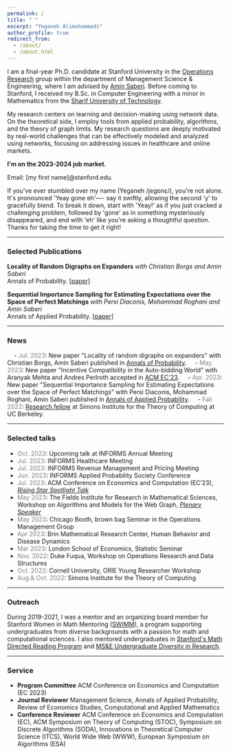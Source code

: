 ```yaml
---
permalink: /
title: " "
excerpt: "Yeganeh Alimohammadi"
author_profile: true
redirect_from: 
  - /about/
  - /about.html
---
```


I am a final-year Ph.D. candidate at Stanford University in the  [Operations Research](https://or.stanford.edu/) group within the department of Management Science & Engineering, where I am advised by [Amin Saberi](http://stanford.edu/~saberi/). 
Before coming to Stanford, I received my B.Sc. in Computer Engineering with a minor in Mathematics from the [Sharif University of Technology](http://www.en.sharif.edu/).




My research centers on learning and decision-making using network data. On the theoretical side, I employ tools from applied probability, algorithms, and the theory of graph limits.
My research questions are deeply motivated by real-world challenges that can be effectively modeled and analyzed using networks, focusing on addressing issues in healthcare and online markets.


**I'm on the 2023-2024 job market.**

Email: \[my first name\]@stanford.edu.

If you've ever stumbled over my name (Yeganeh /jegɒnɛ/), you're not alone. It's pronounced 'Yeay gone eh'—- say it swiftly, allowing the second 'y' to gracefully blend. To break it down, start with 'Yeay!' as if you just cracked a challenging problem, followed by 'gone' as in something mysteriously disappeared, and end with 'eh' like you're asking a thoughtful question. Thanks for taking the time to get it right!

---

### Selected Publications

**Locality of Random Digraphs on Expanders**
*with Christian Borgs and Amin Saberi*\
Annals of Probability. [\[paper\]](https://projecteuclid.org/journals/annals-of-probability/volume-51/issue-4/Locality-of-random-digraphs-on-expanders/10.1214/22-AOP1618.short)

**Sequential Importance Sampling for Estimating Expectations over the Space of Perfect Matchings**
*with Persi Diaconis, Mohammad Roghani and Amin Saberi*\
Annals of Applied Probability. [\[paper\]](https://projecteuclid.org/journals/annals-of-applied-probability/volume-33/issue-2/Sequential-importance-sampling-for-estimating-expectations-over-the-space-of/10.1214/22-AAP1834.short)

---

### News

&nbsp;&nbsp;&nbsp;&nbsp;- <span style="color: gray">Jul. 2023</span>: New paper "Locality of random digraphs on expanders" with Christian Borgs, Amin Saberi published in [Annals of Probability](https://projecteuclid.org/journals/annals-of-probability/volume-51/issue-4/Locality-of-random-digraphs-on-expanders/10.1214/22-AOP1618.short).
&nbsp;&nbsp;&nbsp;&nbsp;- <span style="color: gray">May. 2023</span>: New paper "Incentive Compatibility in the Auto-bidding World" with Aranyak Mehta and Andres Perlroth accepted in [ACM EC'23](https://yalimohammadi.github.io/files/Auto_bidding_is_not_IC_jul7.pdf).
&nbsp;&nbsp;&nbsp;&nbsp;- <span style="color: gray">Apr. 2023</span>: New paper "Sequential Importance Sampling for Estimating Expectations over the Space of Perfect Matchings" with Persi Diaconis, Mohammad Roghani, Amin Saberi published in [Annals of Applied Probability](https://projecteuclid.org/journals/annals-of-applied-probability/volume-33/issue-2/Sequential-importance-sampling-for-estimating-expectations-over-the-space-of/10.1214/22-AAP1834.short).
&nbsp;&nbsp;&nbsp;&nbsp;- <span style="color: gray">Fall 2022</span>: [Research fellow](https://simons.berkeley.edu/programs/graph2022) at Simons Institute for the Theory of Computing at UC Berkeley.

---

### Selected talks
- <span style="color: gray">Oct. 2023</span>: Upcoming talk at INFORMS Annual Meeting
- <span style="color: gray">Jul. 2023</span>: INFORMS Healthcare Meeting
- <span style="color: gray">Jul. 2023</span>: INFORMS Revenue Management and Pricing Meeting
- <span style="color: gray">Jun. 2023</span>: INFORMS Applied Probability Society Conference
- <span style="color: gray">Jul. 2023</span>: ACM Conference on Economics and Computation (EC’23), *[Rising Star Spotlight Talk](https://sites.google.com/view/ecgiw23/schedule)*
- <span style="color: gray">May 2023</span>:  The Fields Institute for Research in Mathematical Sciences, Workshop on Algorithms and Models for the Web Graph, *[Plenary Speaker](https://math.ryerson.ca/waw2023/speakers.html)*
- <span style="color: gray">May 2023</span>: Chicago Booth, brown bag Seminar in the Operations Management Group
- <span style="color: gray">Apr 2023</span>: Brin Mathematical Research Center, Human Behavior and Disease Dynamics
- <span style="color: gray">Mar 2023</span>: London School of Economics, Statistic Seminar
- <span style="color: gray">Nov. 2022</span>: Duke Fuqua, Workshop on Operations Research and Data Structures
- <span style="color: gray">Oct. 2022</span>: Cornell University, ORIE Young Researcher Workshop
- <span style="color: gray">Aug.& Oct. 2022</span>: Simons Institute for the Theory of Computing


---

### Outreach


During 2019-2021, I was a mentor and an organizing board member for Stanford Women in Math Mentoring  ([SWIMM](http://swimm.stanford.edu/)), a program supporting undergraduates from diverse backgrounds with a passion for math and computational sciences. I also mentored undergraduates in [Stanford's Math Directed Reading Program](https://mathdrp.stanford.edu/) and [MS&E Undergraduate Diversity in Research](https://sites.google.com/stanford.edu/msande-inclusion/diversity-in-research?authuser=0). 

---

### Service

- **Program Committee** ACM Conference on Economics and Computation (EC 2023)
- **Journal Reviewer** Management Science,  Annals of Applied Probability, Review of Economics Studies, Computational and Applied Mathematics
- **Conference Reviewer**  ACM Conference on Economics and Computation (EC), ACM Symposium on Theory of Computing (STOC), Symposium on Discrete Algorithms (SODA), Innovations in Theoretical Computer Science (ITCS), World Wide Web (WWW), European Symposium on Algorithms (ESA)
